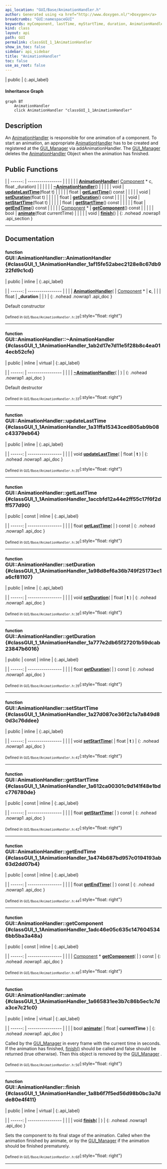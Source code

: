 ```yaml
---
api_location: "GUI/Base/AnimationHandler.h"
author: Generated using <a href="http://www.doxygen.nl/">Doxygen</a>
breadcrumbs: "GUI:namespaceGUI"
keywords: myComponent, lastTime, myStartTime, duration, AnimationHandler, ~AnimationHandler, updateLastTime, getLastTime, setDuration, getDuration, setStartTime, getStartTime, getEndTime, getComponent, animate, finish
kind: class
layout: api
path: GUI
permalink: classGUI_1_1AnimationHandler
show_in_toc: false
sidebar: api_sidebar
title: "AnimationHandler"
toc: false
use_as_root: false
---
```


| public |
{:.api_label}

#### Inheritance Graph

```mermaid
graph BT
	AnimationHandler
	click AnimationHandler "classGUI_1_1AnimationHandler"
```

## Description



An [AnimationHandler](classGUI_1_1AnimationHandler) is responsible for one animation of a component. To start an animation, an appropriate [AnimationHandler](classGUI_1_1AnimationHandler) has to be created and registered at the [GUI_Manager](classGUI_1_1GUI%5F%5FManager) via addAnimationHandler. The [GUI_Manager](classGUI_1_1GUI%5F%5FManager) deletes the [AnimationHandler](classGUI_1_1AnimationHandler) Object when the animation has finished.



## Public Functions

|
| ------: | ----------------- |
|  | |
|  | **[AnimationHandler](#classGUI_1_1AnimationHandler_1af15fe52abec2128e8c67db922fd9c1cd)**( [Component](classGUI_1_1Component) * c, float _duration) |
|  | |
|  | **[~AnimationHandler](#classGUI_1_1AnimationHandler_1ab2d17e7d11e5f28b8c4ea014ecb52cfe)**() |
|  | |
| void | **[updateLastTime](#classGUI_1_1AnimationHandler_1a31ffa15343ced805ab9b08c43379eb64)**(float t) |
|  | |
| float | **[getLastTime](#classGUI_1_1AnimationHandler_1accbfd12a44e2ff55c17f6f2dff577d90)**() const |
|  | |
| void | **[setDuration](#classGUI_1_1AnimationHandler_1a98d8ef6a36b749f25173ec1a6cf81107)**(float t) |
|  | |
| float | **[getDuration](#classGUI_1_1AnimationHandler_1a777e2db65f27201b59dcab23847b6016)**() const |
|  | |
| void | **[setStartTime](#classGUI_1_1AnimationHandler_1a27d087ce36f2c1a7a849d80d3c76ddee)**(float t) |
|  | |
| float | **[getStartTime](#classGUI_1_1AnimationHandler_1a612ca00301c9d141f48e1bdc776780de)**() const |
|  | |
| float | **[getEndTime](#classGUI_1_1AnimationHandler_1a474b687bd957c0194193ab63d2dd07b4)**() const |
|  | |
| [Component](classGUI_1_1Component) * | **[getComponent](#classGUI_1_1AnimationHandler_1adc46e05c635c1476045346bb5ba3a48a)**() const |
|  | |
| bool | **[animate](#classGUI_1_1AnimationHandler_1a665831ee3b7c86b5ec1c7da3ce7c21c0)**(float currentTime) |
|  | |
| void | **[finish](#classGUI_1_1AnimationHandler_1a8b6f7f5ed56d98b0bc3a7dde80e4f411)**() |
{: .nohead .nowrap1 .api_section }


-------------------------------------------------------------------

## Documentation

### <small>function</small><br/> GUI::AnimationHandler::AnimationHandler {#classGUI_1_1AnimationHandler_1af15fe52abec2128e8c67db922fd9c1cd}

| public | inline |
{:.api_label}

|
| ------: | ----------------- |
|  |
|  **[AnimationHandler](#classGUI_1_1AnimationHandler_1af15fe52abec2128e8c67db922fd9c1cd)**( |  [Component](classGUI_1_1Component) * | **c**, |
| | float | **_duration** |
|   ) |
{: .nohead .nowrap1 .api_doc }



Default constructor



<sub>Defined in `GUI/Base/AnimationHandler.h:28`</sub>{:style="float: right"}

-------------------------------------------------------------------

### <small>function</small><br/> GUI::AnimationHandler::~AnimationHandler {#classGUI_1_1AnimationHandler_1ab2d17e7d11e5f28b8c4ea014ecb52cfe}

| public | inline | virtual |
{:.api_label}

|
| ------: | ----------------- |
|  |
|  **[~AnimationHandler](#classGUI_1_1AnimationHandler_1ab2d17e7d11e5f28b8c4ea014ecb52cfe)**( |  ) |
{: .nohead .nowrap1 .api_doc }



Default destructor



<sub>Defined in `GUI/Base/AnimationHandler.h:33`</sub>{:style="float: right"}

-------------------------------------------------------------------

### <small>function</small><br/> GUI::AnimationHandler::updateLastTime {#classGUI_1_1AnimationHandler_1a31ffa15343ced805ab9b08c43379eb64}

| public | inline |
{:.api_label}

|
| ------: | ----------------- |
|  |
| void **[updateLastTime](#classGUI_1_1AnimationHandler_1a31ffa15343ced805ab9b08c43379eb64)**( | float | **t** ) |
{: .nohead .nowrap1 .api_doc }





<sub>Defined in `GUI/Base/AnimationHandler.h:35`</sub>{:style="float: right"}

-------------------------------------------------------------------

### <small>function</small><br/> GUI::AnimationHandler::getLastTime {#classGUI_1_1AnimationHandler_1accbfd12a44e2ff55c17f6f2dff577d90}

| public | const | inline |
{:.api_label}

|
| ------: | ----------------- |
|  |
| float **[getLastTime](#classGUI_1_1AnimationHandler_1accbfd12a44e2ff55c17f6f2dff577d90)**( |  ) const |
{: .nohead .nowrap1 .api_doc }





<sub>Defined in `GUI/Base/AnimationHandler.h:36`</sub>{:style="float: right"}

-------------------------------------------------------------------

### <small>function</small><br/> GUI::AnimationHandler::setDuration {#classGUI_1_1AnimationHandler_1a98d8ef6a36b749f25173ec1a6cf81107}

| public | inline |
{:.api_label}

|
| ------: | ----------------- |
|  |
| void **[setDuration](#classGUI_1_1AnimationHandler_1a98d8ef6a36b749f25173ec1a6cf81107)**( | float | **t** ) |
{: .nohead .nowrap1 .api_doc }





<sub>Defined in `GUI/Base/AnimationHandler.h:38`</sub>{:style="float: right"}

-------------------------------------------------------------------

### <small>function</small><br/> GUI::AnimationHandler::getDuration {#classGUI_1_1AnimationHandler_1a777e2db65f27201b59dcab23847b6016}

| public | const | inline |
{:.api_label}

|
| ------: | ----------------- |
|  |
| float **[getDuration](#classGUI_1_1AnimationHandler_1a777e2db65f27201b59dcab23847b6016)**( |  ) const |
{: .nohead .nowrap1 .api_doc }





<sub>Defined in `GUI/Base/AnimationHandler.h:39`</sub>{:style="float: right"}

-------------------------------------------------------------------

### <small>function</small><br/> GUI::AnimationHandler::setStartTime {#classGUI_1_1AnimationHandler_1a27d087ce36f2c1a7a849d80d3c76ddee}

| public | inline |
{:.api_label}

|
| ------: | ----------------- |
|  |
| void **[setStartTime](#classGUI_1_1AnimationHandler_1a27d087ce36f2c1a7a849d80d3c76ddee)**( | float | **t** ) |
{: .nohead .nowrap1 .api_doc }





<sub>Defined in `GUI/Base/AnimationHandler.h:41`</sub>{:style="float: right"}

-------------------------------------------------------------------

### <small>function</small><br/> GUI::AnimationHandler::getStartTime {#classGUI_1_1AnimationHandler_1a612ca00301c9d141f48e1bdc776780de}

| public | const | inline |
{:.api_label}

|
| ------: | ----------------- |
|  |
| float **[getStartTime](#classGUI_1_1AnimationHandler_1a612ca00301c9d141f48e1bdc776780de)**( |  ) const |
{: .nohead .nowrap1 .api_doc }





<sub>Defined in `GUI/Base/AnimationHandler.h:42`</sub>{:style="float: right"}

-------------------------------------------------------------------

### <small>function</small><br/> GUI::AnimationHandler::getEndTime {#classGUI_1_1AnimationHandler_1a474b687bd957c0194193ab63d2dd07b4}

| public | const | inline |
{:.api_label}

|
| ------: | ----------------- |
|  |
| float **[getEndTime](#classGUI_1_1AnimationHandler_1a474b687bd957c0194193ab63d2dd07b4)**( |  ) const |
{: .nohead .nowrap1 .api_doc }





<sub>Defined in `GUI/Base/AnimationHandler.h:44`</sub>{:style="float: right"}

-------------------------------------------------------------------

### <small>function</small><br/> GUI::AnimationHandler::getComponent {#classGUI_1_1AnimationHandler_1adc46e05c635c1476045346bb5ba3a48a}

| public | const | inline |
{:.api_label}

|
| ------: | ----------------- |
|  |
| [Component](classGUI_1_1Component) * **[getComponent](#classGUI_1_1AnimationHandler_1adc46e05c635c1476045346bb5ba3a48a)**( |  ) const |
{: .nohead .nowrap1 .api_doc }





<sub>Defined in `GUI/Base/AnimationHandler.h:48`</sub>{:style="float: right"}

-------------------------------------------------------------------

### <small>function</small><br/> GUI::AnimationHandler::animate {#classGUI_1_1AnimationHandler_1a665831ee3b7c86b5ec1c7da3ce7c21c0}

| public | inline | virtual |
{:.api_label}

|
| ------: | ----------------- |
|  |
| bool **[animate](#classGUI_1_1AnimationHandler_1a665831ee3b7c86b5ec1c7da3ce7c21c0)**( | float | **currentTime** ) |
{: .nohead .nowrap1 .api_doc }



Called by the [GUI_Manager](classGUI_1_1GUI%5F%5FManager) in every frame with the current time in seconds. If the animation has finished, [finish()](classGUI_1_1AnimationHandler#classGUI_1_1AnimationHandler_1a8b6f7f5ed56d98b0bc3a7dde80e4f411) should be called and false should be returned (true otherwise). Then this object is removed by the [GUI_Manager](classGUI_1_1GUI%5F%5FManager) .



<sub>Defined in `GUI/Base/AnimationHandler.h:56`</sub>{:style="float: right"}

-------------------------------------------------------------------

### <small>function</small><br/> GUI::AnimationHandler::finish {#classGUI_1_1AnimationHandler_1a8b6f7f5ed56d98b0bc3a7dde80e4f411}

| public | inline | virtual |
{:.api_label}

|
| ------: | ----------------- |
|  |
| void **[finish](#classGUI_1_1AnimationHandler_1a8b6f7f5ed56d98b0bc3a7dde80e4f411)**( |  ) |
{: .nohead .nowrap1 .api_doc }



Sets the component to its final stage of the animation. Called when the animation finished by animate, or by the [GUI_Manager](classGUI_1_1GUI%5F%5FManager) if the animation should be finished prematurely.



<sub>Defined in `GUI/Base/AnimationHandler.h:68`</sub>{:style="float: right"}

-------------------------------------------------------------------

